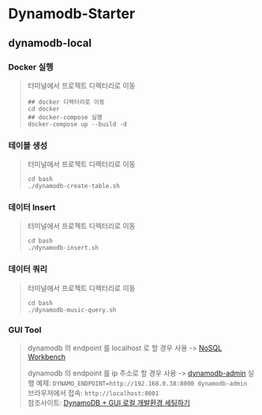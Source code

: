 # Dynamodb-Starter

## dynamodb-local
### Docker 실행
> 터미널에서 프로젝트 디렉터리로 이동
> ```
> ## docker 디렉터리로 이동
> cd docker
> ## docker-compose 실행
> docker-compose up --build -d
> ``` 

### 테이블 생성
> 터미널에서 프로젝트 디렉터리로 이동
> ```
> cd bash
> ./dynamodb-create-table.sh
> ```

### 데이터 Insert
> 터미널에서 프로젝트 디렉터리로 이동
> ```
> cd bash
> ./dynamodb-insert.sh
> ```

### 데이터 쿼리
> 터미널에서 프로젝트 디렉터리로 이동
> ```
> cd bash
> ./dynamodb-music-query.sh
> ```

### GUI Tool
> dynamodb 의 endpoint 를 localhost 로 할 경우 사용 -> [NoSQL Workbench](https://docs.aws.amazon.com/amazondynamodb/latest/developerguide/workbench.settingup.html)  
>
> dynamodb 의 endpoint 를 ip 주소로 할 경우 사용 -> [dynamodb-admin](https://www.npmjs.com/package/dynamodb-admin)
> 실행 예제: `DYNAMO_ENDPOINT=http://192.168.0.38:8000 dynamodb-admin`  
> 브라우저에서 접속: `http://localhost:8001`  
> 참조사이트: [DynamoDB + GUI 로컬 개발환경 세팅하기](https://aerocode.net/317)
